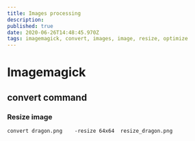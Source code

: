 ```yaml
---
title: Images processing 
description: 
published: true
date: 2020-06-26T14:48:45.970Z
tags: imagemagick, convert, images, image, resize, optimize
---
```


# Imagemagick

## convert command

### Resize image

```
convert dragon.png    -resize 64x64  resize_dragon.png
```
